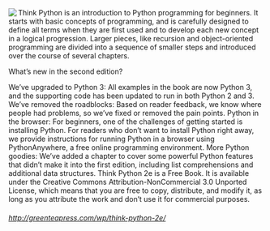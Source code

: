 <img align="left" src="http://greenteapress.com/thinkpython2/think_python2_medium.jpg">
Think Python is an introduction to Python programming for beginners. It starts with basic concepts of programming, and is carefully designed to define all terms when they are first used and to develop each new concept in a logical progression. Larger pieces, like recursion and object-oriented programming are divided into a sequence of smaller steps and introduced over the course of several chapters.

What’s new in the second edition?

We’ve upgraded to Python 3: All examples in the book are now Python 3, and the supporting code has been updated to run in both Python 2 and 3.
We’ve removed the roadblocks: Based on reader feedback, we know where people had problems, so we’ve fixed or removed the pain points.
Python in the browser: For beginners, one of the challenges of getting started is installing Python. For readers who don’t want to install Python right away, we provide instructions for running Python in a browser using PythonAnywhere, a free online programming environment.
More Python goodies: We’ve added a chapter to cover some powerful Python features that didn’t make it into the first edition, including list comprehensions and additional data structures.
Think Python 2e is a Free Book. It is available under the Creative Commons Attribution-NonCommercial 3.0 Unported License, which means that you are free to copy, distribute, and modify it, as long as you attribute the work and don’t use it for commercial purposes.
###### http://greenteapress.com/wp/think-python-2e/
